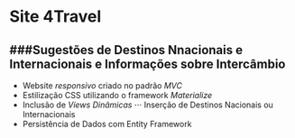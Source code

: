 # Site 4Travel
###Sugestões de Destinos Nnacionais e Internacionais e Informações sobre Intercâmbio
---
* Website *responsivo* criado no padrão *MVC*
* Estilização CSS utilizando o framework *Materialize*
* Inclusão de *Views Dinâmicas*
⋅⋅⋅ Inserção de Destinos Nacionais ou Internacionais
* Persistência de Dados com Entity Framework